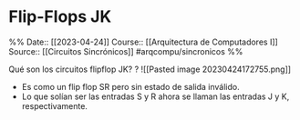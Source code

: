 # Flip-Flops JK

%%
Date:: [[2023-04-24]]
Course:: [[Arquitectura de Computadores I]]
Source:: [[Circuitos Sincrónicos]]
#arqcompu/sincronicos
%%

Qué son los circuitos flipflop JK?
?
![[Pasted image 20230424172755.png]]
- Es como un flip flop SR pero sin estado de salida inválido.
- Lo que solían ser las entradas S y R ahora se llaman las entradas J y K, respectivamente.